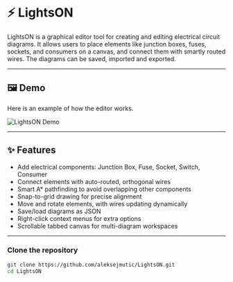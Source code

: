 # ⚡ LightsON

LightsON is a graphical editor tool for creating and editing electrical circuit diagrams. It allows users to place elements like junction boxes, fuses, sockets, and consumers on a canvas, and connect them with smartly routed wires. The diagrams can be saved, imported and exported. 

---

## 🖼️ Demo

Here is an example of how the editor works.

![LightsON Demo](https://i.imgur.com/ABC123.gif)

---

## ✨ Features

-  Add electrical components: Junction Box, Fuse, Socket, Switch, Consumer
-  Connect elements with auto-routed, orthogonal wires
-  Smart A* pathfinding to avoid overlapping other components
-  Snap-to-grid drawing for precise alignment
-  Move and rotate elements, with wires updating dynamically
-  Save/load diagrams as JSON
-  Right-click context menus for extra options
-  Scrollable tabbed canvas for multi-diagram workspaces

---

### Clone the repository

```bash
git clone https://github.com/aleksejmutic/LightsON.git
cd LightsON
